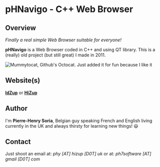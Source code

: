 # pHNavigo - C++ Web Browser


## Overview

*Finally a real simple Web Browser suitable for everyone!*

**pHNavigo** is a Web Browser coded in C++ and using QT library. This is a (really) old project (but still great) I made in 2011.

![Mummytocat, Github's Octocat. Just added it for fun because I like it](https://octodex.github.com/images/mummytocat.gif)


## Website(s)

**[IdZup](http://idzup.com)** or **[HiZup](http://hizup.com)**


## Author

I'm **Pierre-Henry Soria**, Belgian guy speaking French and English living currently in the UK and always thirsty for learning new things! :smiley:


## Contact

Just shoot an email at: *phy [AT] hizup [D0T] uk* or at: *ph7software [AT] gmail [D0T] com*
